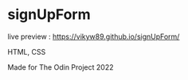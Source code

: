 # signUpForm

live preview : https://vikyw89.github.io/signUpForm/

HTML, CSS

Made for The Odin Project 2022
